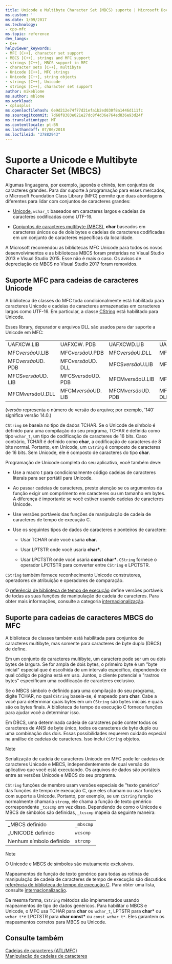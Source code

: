 ```yaml
---
title: Unicode e Multibyte Character Set (MBCS) suporte | Microsoft Docs
ms.custom: ''
ms.date: 1/09/2017
ms.technology:
- cpp-mfc
ms.topic: reference
dev_langs:
- C++
helpviewer_keywords:
- MFC [C++], character set support
- MBCS [C++], strings and MFC support
- strings [C++], MBCS support in MFC
- character sets [C++], multibyte
- Unicode [C++], MFC strings
- Unicode [C++], string objects
- strings [C++], Unicode
- strings [C++], character set support
author: mikeblome
ms.author: mblome
ms.workload:
- cplusplus
ms.openlocfilehash: 6e9d212e74f77d21efa1b2ed030f8a1446d111fc
ms.sourcegitcommit: 7d68f8303e021e27dc8f4d36e764ed836e93d24f
ms.translationtype: MT
ms.contentlocale: pt-BR
ms.lasthandoff: 07/06/2018
ms.locfileid: "37882943"
---
```

# <a name="unicode-and-multibyte-character-set-mbcs-support"></a>Suporte a Unicode e Multibyte Character Set (MBCS)

Algumas linguagens, por exemplo, japonês e chinês, tem conjuntos de caracteres grandes. Para dar suporte à programação para esses mercados, o Microsoft Foundation Class Library (MFC) permite que duas abordagens diferentes para lidar com conjuntos de caracteres grandes:

- [Unicode](#mfc-support-for-unicode-strings), `wchar_t` baseados em caracteres largos e cadeias de caracteres codificadas como UTF-16.

- [Conjuntos de caracteres multibyte (MBCS)](#mfc-support-for-mbcs-strings), **char** baseados em caracteres únicos ou de dois bytes e cadeias de caracteres codificadas em um conjunto de caracteres específicas da localidade.

A Microsoft recomendou as bibliotecas MFC Unicode para todos os novos desenvolvimentos e as bibliotecas MBCS foram preteridas no Visual Studio 2013 e Visual Studio 2015. Esse não é mais o caso. Os avisos de depreciação de MBCS no Visual Studio 2017 foram removidos.

## <a name="mfc-support-for-unicode-strings"></a>Suporte MFC para cadeias de caracteres Unicode

A biblioteca de classes do MFC toda condicionalmente está habilitada para caracteres Unicode e cadeias de caracteres armazenadas em caracteres largos como UTF-16. Em particular, a classe [CString](../atl-mfc-shared/reference/cstringt-class.md) está habilitado para Unicode.

Esses library, depurador e arquivos DLL são usados para dar suporte a Unicode em MFC:

|||||
|-|-|-|-|
|UAFXCW.LIB|UAFXCW. PDB|UAFXCWD.LIB|UAFXCWD. PDB|
|MFC*versão*U.LIB|MFC*versão*U.PDB|MFC*versão*U.DLL|MFC*versão*UD. LIB|
|MFC*versão*UD. PDB|MFC*versão*UD. DLL|MFCS*versão*U.LIB|MFCS*versão*U.PDB|
|MFCS*versão*UD. LIB|MFCS*versão*UD. PDB|MFCM*versão*U.LIB|MFCM*versão*U.PDB|
|MFCM*versão*U.DLL|MFCM*versão*UD. LIB|MFCM*versão*UD. PDB|MFCM*versão*UD. DLL|

(*versão* representa o número de versão do arquivo; por exemplo, '140' significa versão 14.0.)

`CString` se baseia no tipo de dados TCHAR. Se o Unicode de símbolo é definido para uma compilação do seu programa, TCHAR é definida como tipo `wchar_t`, um tipo de codificação de caracteres de 16 bits. Caso contrário, TCHAR é definido como **char**, a codificação de caracteres de 8 bits normal. Portanto, em Unicode, um `CString` é composto de caracteres de 16 bits. Sem Unicode, ele é composto de caracteres do tipo **char**.

Programação de Unicode completa do seu aplicativo, você também deve:

- Use a macro t para condicionalmente código cadeias de caracteres literais para ser portátil para Unicode.

- Ao passar cadeias de caracteres, preste atenção se os argumentos da função exigir um comprimento em caracteres ou um tamanho em bytes. A diferença é importante se você estiver usando cadeias de caracteres Unicode.

- Use versões portáveis das funções de manipulação de cadeia de caracteres de tempo de execução C.

- Use os seguintes tipos de dados de caracteres e ponteiros de caractere:

   - Usar TCHAR onde você usaria **char**.

   - Usar LPTSTR onde você usaria **char\***.

   - Usar LPCTSTR onde você usaria **const char\***. `CString` fornece o operador LPCTSTR para converter entre `CString` e LPCTSTR.

`CString` também fornece reconhecimento Unicode construtores, operadores de atribuição e operadores de comparação.

O [referência de biblioteca de tempo de execução](../c-runtime-library/c-run-time-library-reference.md) define versões portáveis de todas as suas funções de manipulação de cadeia de caracteres. Para obter mais informações, consulte a categoria [internacionalização](../c-runtime-library/internationalization.md).

## <a name="mfc-support-for-mbcs-strings"></a>Suporte para cadeias de caracteres MBCS do MFC

A biblioteca de classes também está habilitada para conjuntos de caracteres multibyte, mas somente para caracteres de byte duplo (DBCS) de define.

Em um conjunto de caracteres multibyte, um caractere pode ser um ou dois bytes de largura. Se for ampla de dois bytes, o primeiro byte é um "byte inicial" especial que é escolhida de um intervalo específico, dependendo de qual código de página está em uso. Juntos, o cliente potencial e "rastros bytes" especificam uma codificação de caracteres exclusivo.

Se o MBCS símbolo é definido para uma compilação do seu programa, digite TCHAR, no qual `CString` baseia-se, é mapeado para **char**. Cabe a você para determinar quais bytes em um `CString` são bytes iniciais e quais são os bytes finais. A biblioteca de tempo de execução C fornece funções para ajudar você a determinar isso.

Em DBCS, uma determinada cadeia de caracteres pode conter todos os caracteres de ANSI de byte único, todos os caracteres de byte duplo ou uma combinação dos dois. Essas possibilidades requerem cuidado especial na análise de cadeias de caracteres. Isso inclui `CString` objetos.

> [!NOTE]
> Serialização de cadeia de caracteres Unicode em MFC pode ler cadeias de caracteres Unicode e MBCS, independentemente de qual versão do aplicativo que você está executando. Os arquivos de dados são portáteis entre as versões Unicode e MBCS do seu programa.

`CString` funções de membro usam versões especiais de "texto genérico" das funções de tempo de execução C, que eles chamam ou usar funções com suporte a Unicode. Portanto, por exemplo, se um `CString` função normalmente chamaria `strcmp`, ele chama a função de texto genérico correspondente `_tcscmp` em vez disso. Dependendo de como o Unicode e MBCS de símbolos são definidas, `_tcscmp` mapeia da seguinte maneira:

|||
|-|-|
|_MBCS definido|`_mbscmp`|
|_UNICODE definido|`wcscmp`|
|Nenhum símbolo definido|`strcmp`|

> [!NOTE]
> O Unicode e MBCS de símbolos são mutuamente exclusivos.

Mapeamentos de função de texto genérico para todas as rotinas de manipulação de cadeia de caracteres de tempo de execução são discutidos [referência de biblioteca de tempo de execução C](../c-runtime-library/c-run-time-library-reference.md). Para obter uma lista, consulte [internacionalização](../c-runtime-library/internationalization.md).

Da mesma forma, `CString` métodos são implementados usando mapeamentos de tipo de dados genéricos. Para habilitar o MBCS e Unicode, o MFC usa TCHAR para **char** ou `wchar_t`, LPTSTR para **char\***  ou `wchar_t*`e LPCTSTR para **char const\***  ou `const wchar_t*`. Eles garantem os mapeamentos corretos para MBCS ou Unicode.

## <a name="see-also"></a>Consulte também

[Cadeias de caracteres (ATL/MFC)](../atl-mfc-shared/strings-atl-mfc.md)  
[Manipulação de cadeias de caracteres](../c-runtime-library/string-manipulation-crt.md)  
